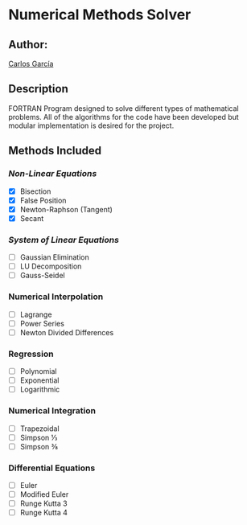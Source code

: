 # Numerical Methods Solver
## Author:
[Carlos García](https://github.com/cxrlos)                                                                                         

## Description
FORTRAN Program designed to solve different types of mathematical problems. All of the algorithms for the code have been developed but modular implementation is desired for the project.                           

## Methods Included
### *Non-Linear Equations*
- [X] Bisection
- [X] False Position
- [X] Newton-Raphson (Tangent)
- [X] Secant

### *System of Linear Equations*
- [ ] Gaussian Elimination
- [ ] LU Decomposition
- [ ] Gauss-Seidel

### Numerical Interpolation
- [ ] Lagrange
- [ ] Power Series
- [ ] Newton Divided Differences

### Regression
- [ ] Polynomial
- [ ] Exponential
- [ ] Logarithmic

### Numerical Integration
- [ ] Trapezoidal
- [ ] Simpson ⅓
- [ ] Simpson ⅜

### Differential Equations
- [ ] Euler
- [ ] Modified Euler
- [ ] Runge Kutta 3
- [ ] Runge Kutta 4
